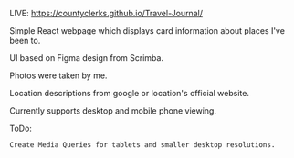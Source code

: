 LIVE: https://countyclerks.github.io/Travel-Journal/

Simple React webpage which displays card information about places I've been to.

UI based on Figma design from Scrimba.

Photos were taken by me.

Location descriptions from google or location's official website.

Currently supports desktop and mobile phone viewing.


ToDo:
  
    Create Media Queries for tablets and smaller desktop resolutions.
